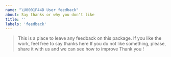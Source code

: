 ```yaml
---
name: "\U0001F44D User feedback"
about: Say thanks or why you don't like
title: ''
labels: 'feedback'
---
```


> This is a place to leave any feedback on this package.
> If you like the work, feel free to say thanks here
> If you do not like something, please, share it with us and we can see how to improve
> Thank you !
